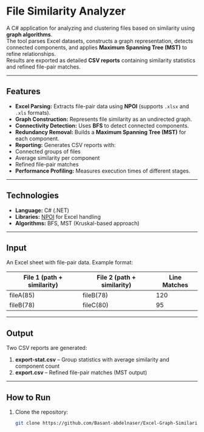 # File Similarity Analyzer

A C# application for analyzing and clustering files based on similarity using **graph algorithms**.  
The tool parses Excel datasets, constructs a graph representation, detects connected components, and applies **Maximum Spanning Tree (MST)** to refine relationships.  
Results are exported as detailed **CSV reports** containing similarity statistics and refined file-pair matches.

---

## Features
-  **Excel Parsing:** Extracts file-pair data using **NPOI** (supports `.xlsx` and `.xls` formats).  
-  **Graph Construction:** Represents file similarity as an undirected graph.  
-  **Connectivity Detection:** Uses **BFS** to detect connected components.  
-  **Redundancy Removal:** Builds a **Maximum Spanning Tree (MST)** for each component.  
-  **Reporting:** Generates CSV reports with:
  - Connected groups of files  
  - Average similarity per component  
  - Refined file-pair matches  
-  **Performance Profiling:** Measures execution times of different stages.

---

##  Technologies
- **Language:** C# (.NET)  
- **Libraries:** [NPOI](https://github.com/nissl-lab/npoi) for Excel handling  
- **Algorithms:** BFS, MST (Kruskal-based approach)

---

##  Input
An Excel sheet with file-pair data. Example format:

| File 1 (path + similarity) | File 2 (path + similarity) | Line Matches |
|-----------------------------|-----------------------------|--------------|
| fileA(85)                   | fileB(78)                   | 120          |
| fileB(78)                   | fileC(80)                   | 95           |

---

## Output
Two CSV reports are generated:
1. **export-stat.csv** – Group statistics with average similarity and component count  
2. **export.csv** – Refined file-pair matches (MST output)  

---

## How to Run
1. Clone the repository:
   ```bash
   git clone https://github.com/Basant-abdelnaser/Excel-Graph-Similarity-Analyzer.git
